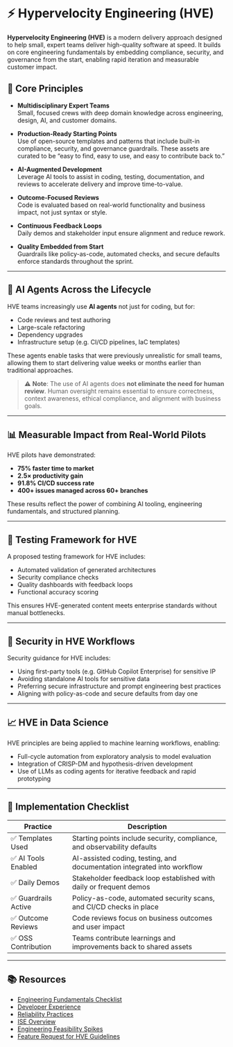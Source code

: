 # ⚡ Hypervelocity Engineering (HVE)

**Hypervelocity Engineering (HVE)** is a modern delivery approach designed to help small, expert teams deliver
high-quality software at speed. It builds on core engineering fundamentals by embedding compliance, security, and
governance from the start, enabling rapid iteration and measurable customer impact.

## 🔑 Core Principles

- **Multidisciplinary Expert Teams**  
  Small, focused crews with deep domain knowledge across engineering, design, AI, and customer domains.

- **Production-Ready Starting Points**  
  Use of open-source templates and patterns that include built-in compliance, security, and governance guardrails. These
  assets are curated to be “easy to find, easy to use, and easy to contribute back to.”

- **AI-Augmented Development**  
  Leverage AI tools to assist in coding, testing, documentation, and reviews to accelerate delivery and improve
  time-to-value.

- **Outcome-Focused Reviews**  
  Code is evaluated based on real-world functionality and business impact, not just syntax or style.

- **Continuous Feedback Loops**  
  Daily demos and stakeholder input ensure alignment and reduce rework.

- **Quality Embedded from Start**  
  Guardrails like policy-as-code, automated checks, and secure defaults enforce standards throughout the sprint.

---

## 🧠 AI Agents Across the Lifecycle

HVE teams increasingly use **AI agents** not just for coding, but for:

- Code reviews and test authoring
- Large-scale refactoring
- Dependency upgrades
- Infrastructure setup (e.g. CI/CD pipelines, IaC templates)

These agents enable tasks that were previously unrealistic for small teams, allowing them to start delivering value
weeks or months earlier than traditional approaches.

> ⚠️ **Note**: The use of AI agents does **not eliminate the need for human review**. Human oversight remains essential
> to ensure correctness, context awareness, ethical compliance, and alignment with business goals.

---

## 📊 Measurable Impact from Real-World Pilots

HVE pilots have demonstrated:

- **75% faster time to market**
- **2.5× productivity gain**
- **91.8% CI/CD success rate**
- **400+ issues managed across 60+ branches**

These results reflect the power of combining AI tooling, engineering fundamentals, and structured planning.

---

## 🧪 Testing Framework for HVE

A proposed testing framework for HVE includes:

- Automated validation of generated architectures
- Security compliance checks
- Quality dashboards with feedback loops
- Functional accuracy scoring

This ensures HVE-generated content meets enterprise standards without manual bottlenecks.

---

## 🔐 Security in HVE Workflows

Security guidance for HVE includes:

- Using first-party tools (e.g. GitHub Copilot Enterprise) for sensitive IP
- Avoiding standalone AI tools for sensitive data
- Preferring secure infrastructure and prompt engineering best practices
- Aligning with policy-as-code and secure defaults from day one

---

## 📈 HVE in Data Science

HVE principles are being applied to machine learning workflows, enabling:

- Full-cycle automation from exploratory analysis to model evaluation
- Integration of CRISP-DM and hypothesis-driven development
- Use of LLMs as coding agents for iterative feedback and rapid prototyping

---

## 🧰 Implementation Checklist

| Practice            | Description                                                              |
|---------------------|--------------------------------------------------------------------------|
| ✅ Templates Used    | Starting points include security, compliance, and observability defaults |
| ✅ AI Tools Enabled  | AI-assisted coding, testing, and documentation integrated into workflow  |
| ✅ Daily Demos       | Stakeholder feedback loop established with daily or frequent demos       |
| ✅ Guardrails Active | Policy-as-code, automated security scans, and CI/CD checks in place      |
| ✅ Outcome Reviews   | Code reviews focus on business outcomes and user impact                  |
| ✅ OSS Contribution  | Teams contribute learnings and improvements back to shared assets        |

---

## 📚 Resources

- [Engineering Fundamentals Checklist](https://github.com/microsoft/code-with-engineering-playbook/blob/main/docs/engineering-fundamentals-checklist.md)
- [Developer Experience](https://github.com/microsoft/code-with-engineering-playbook/blob/main/docs/developer-experience/README.md)
- [Reliability Practices](https://github.com/microsoft/code-with-engineering-playbook/blob/main/docs/reliability/README.md)
- [ISE Overview](https://github.com/microsoft/code-with-engineering-playbook/blob/main/docs/ISE.md)
- [Engineering Feasibility Spikes](https://github.com/microsoft/code-with-engineering-playbook/blob/main/docs/design/design-reviews/recipes/engineering-feasibility-spikes.md)
- [Feature Request for HVE Guidelines](https://github.com/Microsoft/code-with-engineering-playbook/issues/1094)
